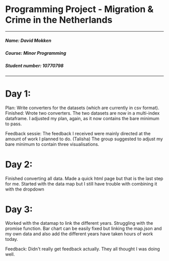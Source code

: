 # Programming Project - Migration & Crime in the Netherlands

---

##### ***Name***: David Mokken
##### ***Course***: Minor Programming
##### ***Student number***: 10770798

---

# Day 1:

Plan: Write converters for the datasets (which are currently in csv format).
Finished: Wrote two converters. The two datasets are now in a multi-index dataframe. I adjusted my plan, again, as it now contains the bare minimum to pass.

Feedback sessie:
The feedback I received were mainly directed at the amount of work I planned to do. (Talisha)
The group suggested to adjust my bare minimum to contain three visualisations.


# Day 2:

Finished converting all data. Made a quick html page but that is the last step for me. Started with the data map but I still have trouble with combining it with the dropdown

# Day 3:

Worked with the datamap to link the different years. Struggling with the promise function. Bar chart can be easily fixed but linking the map.json and my own data and also add the different years have taken hours of work today.

Feedback:
Didn't really get feedback actually. They all thought I was doing well.
